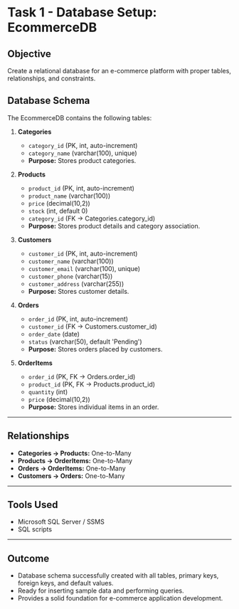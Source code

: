 # Task 1 - Database Setup: EcommerceDB

## Objective
Create a relational database for an e-commerce platform with proper tables, relationships, and constraints.

## Database Schema
The EcommerceDB contains the following tables:

1. **Categories**
   - `category_id` (PK, int, auto-increment)
   - `category_name` (varchar(100), unique)
   - **Purpose:** Stores product categories.

2. **Products**
   - `product_id` (PK, int, auto-increment)
   - `product_name` (varchar(100))
   - `price` (decimal(10,2))
   - `stock` (int, default 0)
   - `category_id` (FK → Categories.category_id)
   - **Purpose:** Stores product details and category association.

3. **Customers**
   - `customer_id` (PK, int, auto-increment)
   - `customer_name` (varchar(100))
   - `customer_email` (varchar(100), unique)
   - `customer_phone` (varchar(15))
   - `customer_address` (varchar(255))
   - **Purpose:** Stores customer details.

4. **Orders**
   - `order_id` (PK, int, auto-increment)
   - `customer_id` (FK → Customers.customer_id)
   - `order_date` (date)
   - `status` (varchar(50), default 'Pending')
   - **Purpose:** Stores orders placed by customers.

5. **OrderItems**
   - `order_id` (PK, FK → Orders.order_id)
   - `product_id` (PK, FK → Products.product_id)
   - `quantity` (int)
   - `price` (decimal(10,2))
   - **Purpose:** Stores individual items in an order.

---

## Relationships
- **Categories → Products:** One-to-Many
- **Products → OrderItems:** One-to-Many
- **Orders → OrderItems:** One-to-Many
- **Customers → Orders:** One-to-Many

---

## Tools Used
- Microsoft SQL Server / SSMS
- SQL scripts

---

## Outcome
- Database schema successfully created with all tables, primary keys, foreign keys, and default values.
- Ready for inserting sample data and performing queries.
- Provides a solid foundation for e-commerce application development.
